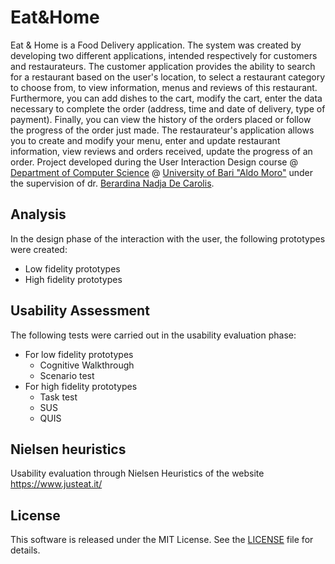 # Eat&Home

Eat & Home is a Food Delivery application. The system was created by developing two different applications, intended respectively for customers and restaurateurs. The customer application provides the ability to search for a restaurant based on the user's location, to select a restaurant category to choose from, to view information, menus and reviews of this restaurant. Furthermore, you can add dishes to the cart, modify the cart, enter the data necessary to complete the order (address, time and date of delivery, type of payment). Finally, you can view the history of the orders placed or follow the progress of the order just made. The restaurateur's application allows you to create and modify your menu, enter and update restaurant information, view reviews and orders received, update the progress of an order.
Project developed during the User Interaction Design course @ [Department of Computer Science](https://www.uniba.it/ricerca/dipartimenti/informatica) @ [University of Bari "Aldo Moro"](http://www.uniba.it/) under the supervision of dr. [Berardina Nadja De Carolis](http://www.di.uniba.it/~nadja/).

## Analysis
In the design phase of the interaction with the user, the following prototypes were created:
* Low fidelity prototypes
* High fidelity prototypes

## Usability Assessment
The following tests were carried out in the usability evaluation phase:
* For low fidelity prototypes
   * Cognitive Walkthrough
   * Scenario test
* For high fidelity prototypes
   * Task test
   * SUS
   * QUIS
   
## Nielsen heuristics
Usability evaluation through Nielsen Heuristics of the website https://www.justeat.it/

## License
This software is released under the MIT License. See the [LICENSE](LICENSE) file for details.

